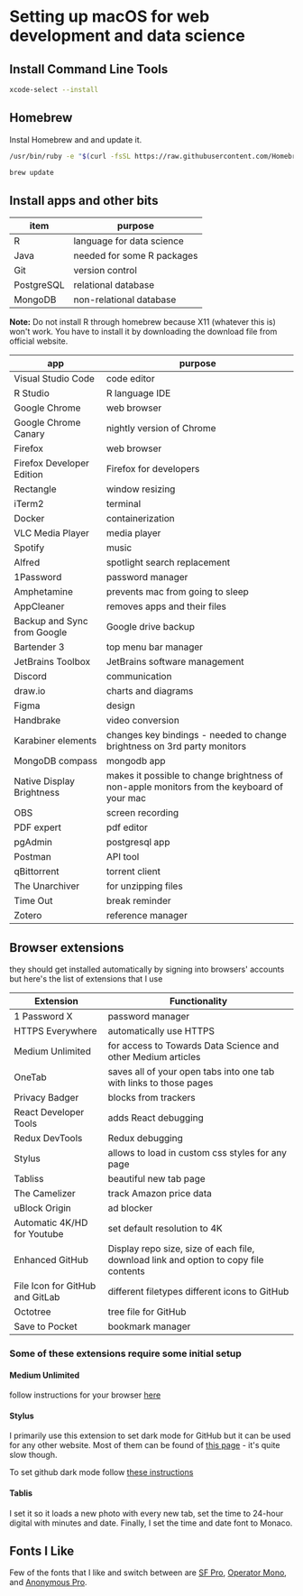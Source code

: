 # Setting up macOS for web development and data science

## Install Command Line Tools

```sh
xcode-select --install
```

## Homebrew

Instal Homebrew and and update it.

```sh
/usr/bin/ruby -e "$(curl -fsSL https://raw.githubusercontent.com/Homebrew/install/master/install)"
```

```sh
brew update
```

## Install apps and other bits

| item       | purpose                    |
| ---------- | -------------------------- |
| R          | language for data science  |
| Java       | needed for some R packages |
| Git        | version control            |
| PostgreSQL | relational database        |
| MongoDB    | non-relational database    |

**Note:** Do not install R through homebrew because X11 (whatever this is) won't work. You have to install it by downloading the download file from official website.

| app                         | purpose                                                                                    |
| --------------------------- | ------------------------------------------------------------------------------------------ |
| Visual Studio Code          | code editor                                                                                |
| R Studio                    | R language IDE                                                                             |
| Google Chrome               | web browser                                                                                |
| Google Chrome Canary        | nightly version of Chrome                                                                  |
| Firefox                     | web browser                                                                                |
| Firefox Developer Edition   | Firefox for developers                                                                     |
| Rectangle                   | window resizing                                                                            |
| iTerm2                      | terminal                                                                                   |
| Docker                      | containerization                                                                           |
| VLC Media Player            | media player                                                                               |
| Spotify                     | music                                                                                      |
| Alfred                      | spotlight search replacement                                                               |
| 1Password                   | password manager                                                                           |
| Amphetamine                 | prevents mac from going to sleep                                                           |
| AppCleaner                  | removes apps and their files                                                               |
| Backup and Sync from Google | Google drive backup                                                                        |
| Bartender 3                 | top menu bar manager                                                                       |
| JetBrains Toolbox           | JetBrains software management                                                              |
| Discord                     | communication                                                                              |
| draw.io                     | charts and diagrams                                                                        |
| Figma                       | design                                                                                     |
| Handbrake                   | video conversion                                                                           |
| Karabiner elements          | changes key bindings - needed to change brightness on 3rd party monitors                   |
| MongoDB compass             | mongodb app                                                                                |
| Native Display Brightness   | makes it possible to change brightness of non-apple monitors from the keyboard of your mac |
| OBS                         | screen recording                                                                           |
| PDF expert                  | pdf editor                                                                                 |
| pgAdmin                     | postgresql app                                                                             |
| Postman                     | API tool                                                                                   |
| qBittorrent                 | torrent client                                                                             |
| The Unarchiver              | for unzipping files                                                                        |
| Time Out                    | break reminder                                                                             |
| Zotero                      | reference manager                                                                          |

## Browser extensions

they should get installed automatically by signing into browsers' accounts but here's the list of extensions that I use

| Extension                       | Functionality                                                                        |
| ------------------------------- | ------------------------------------------------------------------------------------ |
| 1 Password X                    | password manager                                                                     |
| HTTPS Everywhere                | automatically use HTTPS                                                              |
| Medium Unlimited                | for access to Towards Data Science and other Medium articles                         |
| OneTab                          | saves all of your open tabs into one tab with links to those pages                   |
| Privacy Badger                  | blocks from trackers                                                                 |
| React Developer Tools           | adds React debugging                                                                 |
| Redux DevTools                  | Redux debugging                                                                      |
| Stylus                          | allows to load in custom css styles for any page                                     |
| Tabliss                         | beautiful new tab page                                                               |
| The Camelizer                   | track Amazon price data                                                              |
| uBlock Origin                   | ad blocker                                                                           |
| Automatic 4K/HD for Youtube     | set default resolution to 4K                                                         |
| Enhanced GitHub                 | Display repo size, size of each file, download link and option to copy file contents |
| File Icon for GitHub and GitLab | different filetypes different icons to GitHub                                        |
| Octotree                        | tree file for GitHub                                                                 |
| Save to Pocket                  | bookmark manager                                                                     |

### **Some of these extensions require some initial setup**

#### Medium Unlimited

follow instructions for your browser [here](https://github.com/manojVivek/medium-unlimited)

#### Stylus

I primarily use this extension to set dark mode for GitHub but it can be used for any other website. Most of them can be found of [this page](https://userstyles.org/) - it's quite slow though.

To set github dark mode follow [these instructions](https://github.com/StylishThemes/GitHub-Dark)

#### Tablis

I set it so it loads a new photo with every new tab, set the time to 24-hour digital with minutes and date. Finally, I set the time and date font to Monaco.

## Fonts I Like

Few of the fonts that I like and switch between are [SF Pro](https://developer.apple.com/fonts/), [Operator Mono](https://www.typography.com/fonts/operator/styles), and [Anonymous Pro](https://www.marksimonson.com/fonts/view/anonymous-pro).
